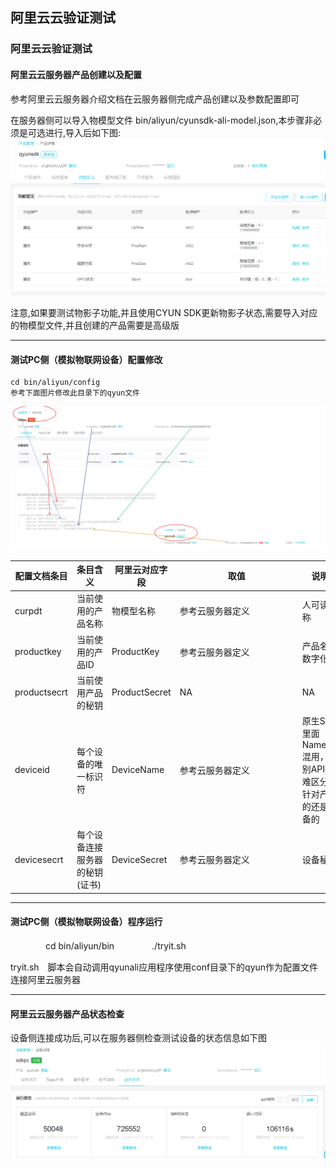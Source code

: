 阿里云云验证测试
---
### 阿里云云验证测试 ###

#### 阿里云云服务器产品创建以及配置
参考阿里云云服务器介绍文档在云服务器侧完成产品创建以及参数配置即可

在服务器侧可以导入物模型文件 bin/aliyun/cyunsdk-ali-model.json,本步骤非必须是可选进行,导入后如下图:
![CFGBAIDUSHADOW](../images/cloud-aliyun-shadow-def.png)

注意,如果要测试物影子功能,并且使用CYUN SDK更新物影子状态,需要导入对应的物模型文件,并且创建的产品需要是高级版

---
#### 测试PC侧（模拟物联网设备）配置修改

    cd bin/aliyun/config
    参考下面图片修改此目录下的qyun文件

![CFGBAIDUMAP](../images/config-aliyun-map-v1.png)

| 配置文档条目     | 条目含义　　 | 阿里云对应字段  | 取值　　　　　　　　　　　　 | 说明               |
| -------------- | ----------- | ------------- | ---------------- | ------------------- |
| curpdt         | 当前使用的产品名称 | 物模型名称  | 参考云服务器定义 | 人可读名称      |
| productkey     | 当前使用的产品ID | ProductKey  | 参考云服务器定义  | 产品名称数字化      |
| productsecrt   | 当前使用产品的秘钥 | ProductSecret   | NA  | NA |
| deviceid       | 每个设备的唯一标识符  | DeviceName | 参考云服务器定义  | 原生SDK里面　Name/ID 混用，个别API很难区分是针对产品的还是设备的 |
| devicesecrt    | 每个设备连接服务器的秘钥(证书) | DeviceSecret  | 参考云服务器定义 | 设备秘钥 |

---
#### 测试PC侧（模拟物联网设备）程序运行

　　　　cd bin/aliyun/bin
　　　　./tryit.sh

tryit.sh　脚本会自动调用qyunali应用程序使用conf目录下的qyun作为配置文件连接阿里云服务器

---
#### 阿里云云服务器产品状态检查

设备侧连接成功后,可以在服务器侧检查测试设备的状态信息如下图
![STAALIYUNDEV](../images/cloud-aliyun-dev-status-chk.png)

